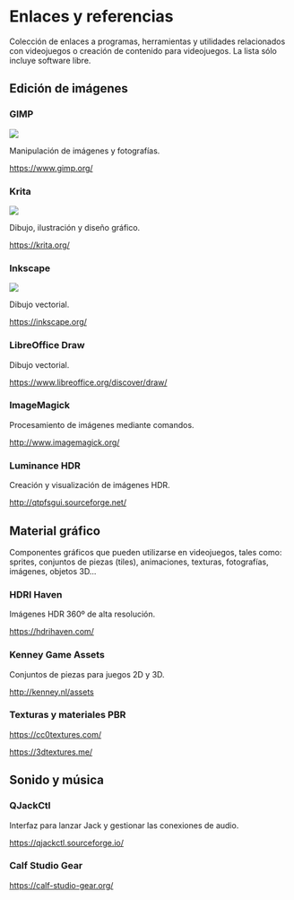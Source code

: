 # Enlaces y referencias

Colección de enlaces a programas, herramientas y utilidades relacionados con videojuegos o creación de contenido para videojuegos. La lista sólo incluye software libre.

## Edición de imágenes

### GIMP
![](Images/Screenshots/gimp.png)

Manipulación de imágenes y fotografías.

https://www.gimp.org/

### Krita
![](Images/Screenshots/krita.png)

Dibujo, ilustración y diseño gráfico.

https://krita.org/

### Inkscape
![](Images/Screenshots/inkscape.png)

Dibujo vectorial.

https://inkscape.org/

### LibreOffice Draw
Dibujo vectorial.

https://www.libreoffice.org/discover/draw/

### ImageMagick
Procesamiento de imágenes mediante comandos.

http://www.imagemagick.org/

### Luminance HDR
Creación y visualización de imágenes HDR.

http://qtpfsgui.sourceforge.net/

## Material gráfico
Componentes gráficos que pueden utilizarse en videojuegos, tales como: sprites, conjuntos de piezas (tiles), animaciones, texturas, fotografías, imágenes, objetos 3D...

### HDRI Haven
Imágenes HDR 360º de alta resolución.

https://hdrihaven.com/

### Kenney Game Assets
Conjuntos de piezas para juegos 2D y 3D.

http://kenney.nl/assets

### Texturas y materiales PBR

https://cc0textures.com/

https://3dtextures.me/

## Sonido y música

### QJackCtl
Interfaz para lanzar Jack y gestionar las conexiones de audio.

https://qjackctl.sourceforge.io/

### Calf Studio Gear

https://calf-studio-gear.org/
